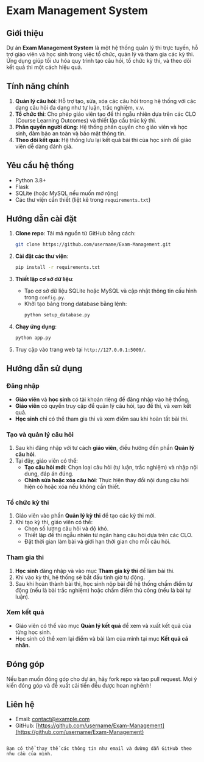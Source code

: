 # Exam Management System

## Giới thiệu
Dự án **Exam Management System** là một hệ thống quản lý thi trực tuyến, hỗ trợ giáo viên và học sinh trong việc tổ chức, quản lý và tham gia các kỳ thi. Ứng dụng giúp tối ưu hóa quy trình tạo câu hỏi, tổ chức kỳ thi, và theo dõi kết quả thi một cách hiệu quả.

## Tính năng chính
1. **Quản lý câu hỏi**: Hỗ trợ tạo, sửa, xóa các câu hỏi trong hệ thống với các dạng câu hỏi đa dạng như tự luận, trắc nghiệm, v.v.
2. **Tổ chức thi**: Cho phép giáo viên tạo đề thi ngẫu nhiên dựa trên các CLO (Course Learning Outcomes) và thiết lập cấu trúc kỳ thi.
3. **Phân quyền người dùng**: Hệ thống phân quyền cho giáo viên và học sinh, đảm bảo an toàn và bảo mật thông tin.
4. **Theo dõi kết quả**: Hệ thống lưu lại kết quả bài thi của học sinh để giáo viên dễ dàng đánh giá.

## Yêu cầu hệ thống
- Python 3.8+
- Flask
- SQLite (hoặc MySQL nếu muốn mở rộng)
- Các thư viện cần thiết (liệt kê trong `requirements.txt`)

## Hướng dẫn cài đặt
1. **Clone repo**: Tải mã nguồn từ GitHub bằng cách:
   ```bash
   git clone https://github.com/username/Exam-Management.git
   ```
2. **Cài đặt các thư viện**:
   ```bash
   pip install -r requirements.txt
   ```
3. **Thiết lập cơ sở dữ liệu**:
   - Tạo cơ sở dữ liệu SQLite hoặc MySQL và cập nhật thông tin cấu hình trong `config.py`.
   - Khởi tạo bảng trong database bằng lệnh:
     ```bash
     python setup_database.py
     ```

4. **Chạy ứng dụng**:
   ```bash
   python app.py
   ```
5. Truy cập vào trang web tại `http://127.0.0.1:5000/`.

## Hướng dẫn sử dụng

### Đăng nhập
- **Giáo viên** và **học sinh** có tài khoản riêng để đăng nhập vào hệ thống.
- **Giáo viên** có quyền truy cập để quản lý câu hỏi, tạo đề thi, và xem kết quả.
- **Học sinh** chỉ có thể tham gia thi và xem điểm sau khi hoàn tất bài thi.

### Tạo và quản lý câu hỏi
1. Sau khi đăng nhập với tư cách **giáo viên**, điều hướng đến phần **Quản lý câu hỏi**.
2. Tại đây, giáo viên có thể:
   - **Tạo câu hỏi mới**: Chọn loại câu hỏi (tự luận, trắc nghiệm) và nhập nội dung, đáp án đúng.
   - **Chỉnh sửa hoặc xóa câu hỏi**: Thực hiện thay đổi nội dung câu hỏi hiện có hoặc xóa nếu không cần thiết.

### Tổ chức kỳ thi
1. Giáo viên vào phần **Quản lý kỳ thi** để tạo các kỳ thi mới.
2. Khi tạo kỳ thi, giáo viên có thể:
   - Chọn số lượng câu hỏi và độ khó.
   - Thiết lập đề thi ngẫu nhiên từ ngân hàng câu hỏi dựa trên các CLO.
   - Đặt thời gian làm bài và giới hạn thời gian cho mỗi câu hỏi.

### Tham gia thi
1. **Học sinh** đăng nhập và vào mục **Tham gia kỳ thi** để làm bài thi.
2. Khi vào kỳ thi, hệ thống sẽ bắt đầu tính giờ tự động.
3. Sau khi hoàn thành bài thi, học sinh nộp bài để hệ thống chấm điểm tự động (nếu là bài trắc nghiệm) hoặc chấm điểm thủ công (nếu là bài tự luận).

### Xem kết quả
- Giáo viên có thể vào mục **Quản lý kết quả** để xem và xuất kết quả của từng học sinh.
- Học sinh có thể xem lại điểm và bài làm của mình tại mục **Kết quả cá nhân**.

## Đóng góp
Nếu bạn muốn đóng góp cho dự án, hãy fork repo và tạo pull request. Mọi ý kiến đóng góp và đề xuất cải tiến đều được hoan nghênh!

## Liên hệ
- Email: contact@example.com
- GitHub: [https://github.com/username/Exam-Management](https://github.com/username/Exam-Management)
```

Bạn có thể thay thế các thông tin như email và đường dẫn GitHub theo nhu cầu của mình.
